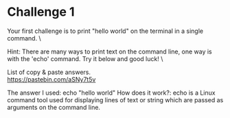 # Challenge 1
Your first challenge is to print "hello world" on the terminal in a single command. \

Hint: There are many ways to print text on the command line, one way is with the 'echo' command. Try it below and good luck! \

List of copy & paste answers. \
https://pastebin.com/aSNy7t5v

The answer I used: echo "hello world"
How does it work?: echo is a Linux command tool used for displaying lines of text or string which are passed as arguments on the command line. 
